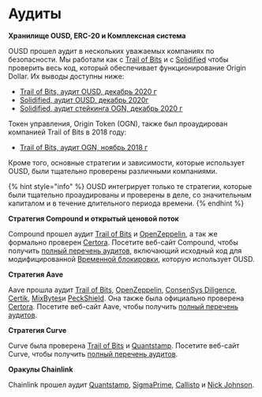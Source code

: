 # Аудиты

**Хранилище OUSD, ERC-20 и Комплексная система**

OUSD прошел аудит в нескольких уважаемых компаниях по безопасности. Мы работали как с [Trail of Bits](https://www.trailofbits.com/) и с [Solidified](https://solidified.io/) чтобы проверить весь код, который обеспечивает функционирование Origin Dollar. Их выводы доступны ниже:

* [Trail of Bits, аудит OUSD, декабрь 2020 г](https://github.com/OriginProtocol/security/blob/master/audits/Trail%20of%20Bits%20-%20Origin%20Dollar%20-%20Dec%202020.pdf)
* [Solidified, аудит OUSD, декабрь 2020г](https://github.com/OriginProtocol/security/blob/master/audits/Solidified%20-%20Origin%20Dollar%20-%20Dec%202020.pdf)
* [Solidified, аудит стейкинга OGN, декабрь 2020 г](https://github.com/OriginProtocol/security/blob/master/audits/Solidified%20-%20OGN%20Staking%20-%20Dec%202020.pdf)

Токен управления, Origin Token \(OGN\), также был проаудирован компанией Trail of Bits в 2018 году:

* [Trail of Bits, аудит OGN, ноябрь 2018 г](https://github.com/OriginProtocol/security/blob/master/audits/Trail%20of%20Bits%20-%20Origin%20Marketplace%20and%20OGN%20Token%20-%20Nov%202018.pdf)

Кроме того, основные стратегии и зависимости, которые использует OUSD, были тщательно проверены различными компаниями.

{% hint style="info" %}
OUSD интегрирует только те стратегии, которые были тщательно проаудированы и проверены в деле, со значительным капиталом и в течение длительного периода времени.
{% endhint %}

**Cтратегия Compound и открытый ценовой поток**

Compound прошел аудит [Trail of Bits](https://www.trailofbits.com) и [OpenZeppelin](https://openzeppelin.com/), а так же формально проверен [Certora](https://www.certora.com/). Посетите веб-сайт Compound, чтобы получить [полный перечень аудитов](https://compound.finance/docs/security#audits), включающий исходный код для модифицированной [Временной блокировки](../smart-contracts/api/timelock.md), которую использует OUSD.

**Стратегия Aave**

Aave прошла аудит [Trail of Bits](https://www.trailofbits.com), [OpenZeppelin](https://openzeppelin.com/), [ConsenSys Diligence](https://consensys.net/diligence/), [Certik](https://certik.io/), [MixBytes](https://mixbytes.io/)и [PeckShield](https://peckshield.com/). Она также была официально проверена [Certora](https://www.certora.com/). Посетите веб-сайт Aave, чтобы получить [полный перечень аудитов](https://docs.aave.com/developers/security-and-audits).

**Стратегия Curve**

Curve была проверена [Trail of Bits](https://www.trailofbits.com) и [Quantstamp](https://quantstamp.com/). Посетите веб-сайт Curve, чтобы получить [полный перечень аудитов](https://www.curve.fi/audits).

**Оракулы Chainlink**

Chainlink прошел аудит [Quantstamp](https://github.com/smartcontractkit/chainlink/tree/bafa91c), [SigmaPrime](https://github.com/smartcontractkit/chainlink/tree/cee356), [Callisto](https://gist.github.com/yuriy77k/c3a70d212a7f9ecda715252e45073158) и [Nick Johnson](https://github.com/smartcontractkit/chainlink/tree/5327f9). 



